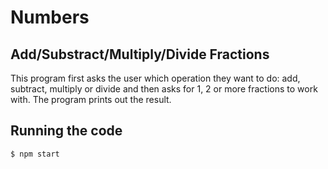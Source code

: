 # Numbers

## Add/Substract/Multiply/Divide Fractions

This program first asks the user which operation they want to do: add, subtract, multiply or divide
and then asks for 1, 2 or more fractions to work with. The program prints out the result.

## Running the code
```
$ npm start
```